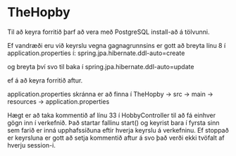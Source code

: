 # TheHopby

Til að keyra forritið þarf að vera með PostgreSQL install-að á tölvunni.

Ef vandræði eru við keyrslu vegna gagnagrunnsins er gott að breyta línu 8 í application.properties í:
spring.jpa.hibernate.ddl-auto=create

og breyta því svo til baka í 
spring.jpa.hibernate.ddl-auto=update

ef á að keyra forritið aftur.

application.properties skránna er að finna í 
TheHopby -> src -> main -> resources -> application.properties



Hægt er að taka kommentið af línu 33 í HobbyController til að fá einhver gögn inn í verkefnið. Það startar fallinu start() og keyrist bara í fyrsta sinn sem farið er inná upphafssíðuna eftir hverja keyrslu á verkefninu. Ef stoppað er keyrsluna er gott að setja kommentið aftur á svo það verði ekki tvöfalt af hverju session-i.
